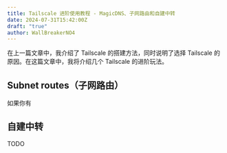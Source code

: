 ```yaml
---
title: Tailscale 进阶使用教程 - MagicDNS、子网路由和自建中转
date: 2024-07-31T15:42:00Z
draft: "true"
author: WallBreakerNO4
---
```

在上一篇文章中，我介绍了 Tailscale 的搭建方法，同时说明了选择 Tailscale 的原因。在这篇文章中，我将介绍几个 Tailscale 的进阶玩法。

## Subnet routes（子网路由）

如果你有

## 自建中转

TODO
